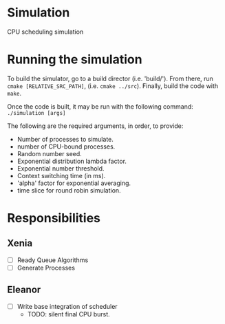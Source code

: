 # Simulation

CPU scheduling simulation

# Running the simulation
To build the simulator, go to a build director (i.e. 'build/'). From there, run `cmake [RELATIVE_SRC_PATH]`, (i.e. `cmake ../src`). Finally, build the code with `make`.

Once the code is built, it may be run with the following command:
`./simulation [args]`

The following are the required arguments, in order, to provide:
 - Number of processes to simulate.
 - number of CPU-bound processes.
 - Random number seed.
 - Exponential distribution lambda factor.
 - Exponential number threshold.
 - Context switching time (in ms).
 - 'alpha' factor for exponential averaging.
 - time slice for round robin simulation.

# Responsibilities
## Xenia
 - [ ] Ready Queue Algorithms
 - [ ] Generate Processes
## Eleanor
 - [ ] Write base integration of scheduler
    - TODO: silent final CPU burst.



